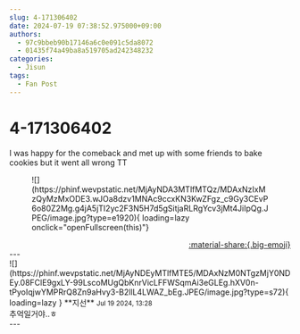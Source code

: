 ```yaml
---
slug: 4-171306402
date: 2024-07-19 07:38:52.975000+09:00
authors:
  - 97c9bbeb90b17146a6c0e091c5da8072
  - 01435f74a49ba8a519705ad242348232
categories:
  - Jisun
tags:
  - Fan Post
---
```


# 4-171306402

<div class="post-container" markdown="1">
<div class="content-container md-sidebar__scrollwrap" markdown="1">

I was happy for the comeback and met up with some friends to bake cookies but it went all wrong TT
<figure markdown="1">
![](https://phinf.wevpstatic.net/MjAyNDA3MTlfMTQz/MDAxNzIxMzQyMzMxODE3.wJOa8dzv1MNAc9ccxKN3KwZFgz_c9Gy3CEvP6o80Z2Mg.g4jA5jTI2yc2F3N5H7d5gSitjaRLRgYcv3jMt4JiIpQg.JPEG/image.jpg?type=e1920){ loading=lazy onclick="openFullscreen(this)"}
</figure>


</div>
</div>

<div style="text-align: right;" markdown="1">
<a href="https://weverse.io/fromis9/fanpost/4-171306402" style="text-align: right;">:material-share:{.big-emoji}</a>
</div>
---

<div class="comments-container md-sidebar__scrollwrap" markdown="1">
<div class="comment" markdown="1">
<div class='id-container' markdown="1">
![](https://phinf.wevpstatic.net/MjAyNDEyMTlfMTE5/MDAxNzM0NTgzMjY0NDEy.08FClE9gxLY-99LscoMUgQbKnrVicLFFWSqmAi3eGLEg.hXV0n-tPyoIqjwYMPRrQ8Zn9aHvy3-B2llL4LWAZ_bEg.JPEG/image.jpg?type=s72){ loading=lazy }
**<span class="artist">지선</span>** <small>Jul 19 2024, 13:28</small><br>
</div>
<div class='comment-body' markdown="1">
추억일거야..ㅎ
</div>
</div>
</div>
---
